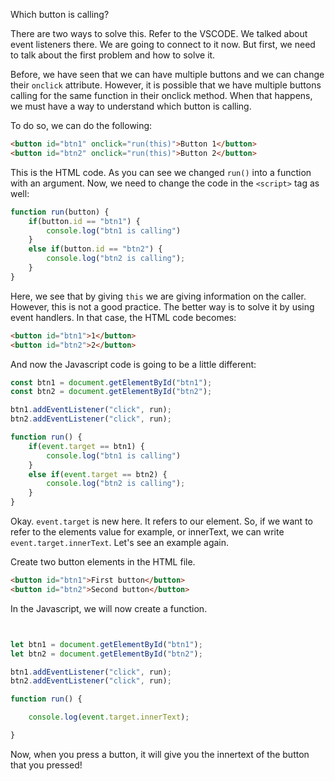 Which button is calling?

There are two ways to solve this. 
Refer to the VSCODE. We talked about event listeners there.
We are going to connect to it now.
But first, we need to talk about the first problem and how to solve it.


Before, we have seen that we can have multiple buttons and we can change their `onclick` attribute. However, it is possible that we have multiple buttons calling for the same function in their onclick method. When that happens, we must have a way to understand which button is calling. 

To do so, we can do the following:
```html
<button id="btn1" onclick="run(this)">Button 1</button>
<button id="btn2" onclick="run(this)">Button 2</button>
```

This is the HTML code. As you can see we changed `run()` into a function with an argument. Now, we need to change the code in the `<script>` tag as well:

```javascript
function run(button) {
	if(button.id == "btn1") {
		console.log("btn1 is calling")
	}
	else if(button.id == "btn2") {
		console.log("btn2 is calling");
	}
}
```

Here, we see that by giving `this` we are giving information on the caller. However, this is not a good practice. The better way is to solve it by using event handlers. In that case, the HTML code becomes:

```html
<button id="btn1">1</button>
<button id="btn2">2</button>
```

And now the Javascript code is going to be a little different:

```javascript
const btn1 = document.getElementById("btn1");
const btn2 = document.getElementById("btn2");

btn1.addEventListener("click", run);
btn2.addEventListener("click", run);

function run() {
	if(event.target == btn1) {
		console.log("btn1 is calling")
	}
	else if(event.target == btn2) {
		console.log("btn2 is calling");
	}
}

```

Okay. `event.target` is new here. It refers to our element. So, if we want to refer to the elements value for example, or innerText, we can write `event.target.innerText`. Let's see an example again. 

Create two button elements in the HTML file.
```html
<button id="btn1">First button</button>
<button id="btn2">Second button</button>
```

In the Javascript, we will now create a function.

```javascript


let btn1 = document.getElementById("btn1");
let btn2 = document.getElementById("btn2");

btn1.addEventListener("click", run);
btn2.addEventListener("click", run);

function run() {

	console.log(event.target.innerText);

}
```

Now, when you press a button, it will give you the innertext of the button that you pressed!
